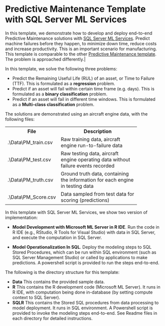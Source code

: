 # Predictive Maintenance Template with SQL Server ML Services

In this template, we demonstrate how to develop and deploy end-to-end Predictive Maintenance solutions with [SQL Server ML Services](https://docs.microsoft.com/en-us/sql/advanced-analytics/what-is-sql-server-machine-learning). Predict machine failures before they happen, to minimize down time, reduce costs and increase productivity. This is an important scenario for manufacturing. This template is comparable to the other [Predictive Maintenance template](https://github.com/Microsoft/SQL-Server-R-Services-Samples/blob/master/PredictiveMaintenanceModelingGuide). The problem is approached differently.|

In this template, we solve the following three problems:

- Predict the Remaining Useful Life (RUL) of an asset, or Time to Failure (TTF). This is formulated as a **regression** problem.  
- Predict if an asset will fail within certain time frame (e.g. days). This is formulated as a **binary classification** problem. 
- Predict if an asset will fail in different time windows. This is formulated as a **Multi-class classification** problem. 

The solutions are demonstrated using an aircraft engine data, with the following files:
<table style="width:85%">
  <tr>
    <th>File</th>
    <th>Description</th>
  </tr>
  <tr>
    <td>.\Data\PM_train.csv</td>
    <td>Raw training data, aircraft engine run-to-failure data</td>
  </tr>
  <tr>
    <td>.\Data\PM_test.csv</td>
    <td>Raw testing data, aircraft engine operating data without failure events recorded</td>
  </tr>
<tr>
    <td>.\Data\PM_truth.csv</td>
    <td>Ground truth data, containing the information for each engine in testing data</td>
  </tr>  
<tr>
    <td>.\Data\PM_Score.csv</td>
    <td>Data sampled from test data for scoring (predictions) </td>
  </tr>
</table>

In this template with SQL Server ML Services, we show two version of implementation:
 
- **Model Development with Microsoft ML Server in R IDE**. Run the code in R IDE (e.g., RStudio, R Tools for Visual Studio) with data in SQL Server, and execute the computation in SQL Server.

- **Model Operationalization In SQL**. Deploy the modeling steps to SQL Stored Procedures, which can be run within SQL environment (such as SQL Server Management Studio) or called by applications to make predictions. A powershell script is provided to run the steps end-to-end. 

The following is the directory structure for this template:

* **Data**    This contains the provided sample data.
* **R**	      This contains the R development code (Microsoft ML Server). It runs in R IDE, with computation being done in-database (by setting compute context to SQL Server). 
* **SQLR**    This contains the Stored SQL procedures from data processing to model deployment. It runs in SQL environment. A Powershell script is provided to invoke the modeling steps end-to-end.  See Readme files in each directory for detailed instructions.

 
